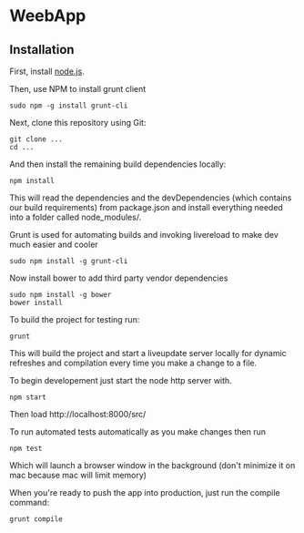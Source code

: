 WeebApp
===========

Installation
------------

First, install [node.js](http://nodejs.org/).

Then, use NPM to install grunt client

    sudo npm -g install grunt-cli

Next, clone this repository using Git:

    git clone ...
    cd ...

And then install the remaining build dependencies locally:

    npm install

This will read the dependencies and the devDependencies (which contains our build requirements) from package.json and install everything needed into a folder called node_modules/.

Grunt is used for automating builds and invoking livereload to make dev much easier and cooler

	sudo npm install -g grunt-cli

Now install bower to add third party vendor dependencies
	
	sudo npm install -g bower
	bower install

To build the project for testing run:
	
	grunt

This will build the project and start a liveupdate server locally for dynamic refreshes and compilation every
time you make a change to a file.

To begin developement just start the node http server with.

    npm start

Then load http://localhost:8000/src/

To run automated tests automatically as you make changes then run

	npm test

Which will launch a browser window in the background (don't minimize it on mac because mac will limit memory)

When you're ready to push the app into production, just run the compile command:

    grunt compile

